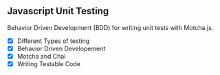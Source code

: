 ## Javascript Unit Testing
Behavior Driven Development (BDD) for writing unit tests with Motcha.js.
- [x] Different Types of testing
- [x] Behavior Driven Developement
- [x] Motcha and Chai
- [x] Writing Testable Code
